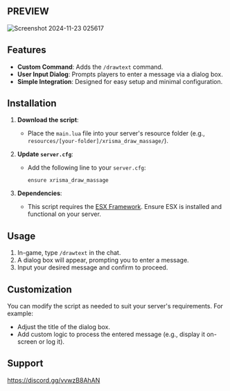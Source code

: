 ## PREVIEW
![Screenshot 2024-11-23 025617](https://github.com/user-attachments/assets/438b2549-6813-48ca-9807-ba5fbaed9785)


## Features

- **Custom Command**: Adds the `/drawtext` command.
- **User Input Dialog**: Prompts players to enter a message via a dialog box.
- **Simple Integration**: Designed for easy setup and minimal configuration.

## Installation

1. **Download the script**:
   - Place the `main.lua` file into your server's resource folder (e.g., `resources/[your-folder]/xrisma_draw_massage/`).

2. **Update `server.cfg`**:
   - Add the following line to your `server.cfg`:
     ```
     ensure xrisma_draw_massage
     ```

3. **Dependencies**:
   - This script requires the [ESX Framework](https://github.com/esx-framework/esx_core). Ensure ESX is installed and functional on your server.

## Usage

1. In-game, type `/drawtext` in the chat.
2. A dialog box will appear, prompting you to enter a message.
3. Input your desired message and confirm to proceed.

## Customization

You can modify the script as needed to suit your server's requirements. For example:
- Adjust the title of the dialog box.
- Add custom logic to process the entered message (e.g., display it on-screen or log it).

## Support
https://discord.gg/vvwzB8AhAN

